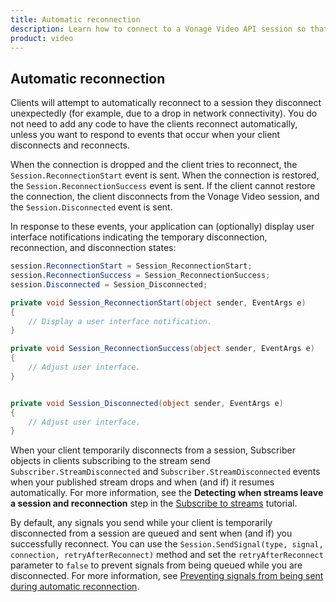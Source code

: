 ```yaml
--- 
title: Automatic reconnection 
description: Learn how to connect to a Vonage Video API session so that participants can use audio, video, and messaging functionality in your ios application.
product: video 
---
```

## Automatic reconnection

Clients will attempt to automatically reconnect to a session they disconnect unexpectedly (for example, due to a drop in network connectivity). You do not need to add any code to have the clients reconnect automatically, unless you want to respond to events that occur when your client disconnects and reconnects.

When the connection is dropped and the client tries to reconnect, the `Session.ReconnectionStart` event is sent. When the connection is restored, the `Session.ReconnectionSuccess` event is sent. If the client cannot restore the connection, the client disconnects from the Vonage Video session, and the `Session.Disconnected` event is sent.

In response to these events, your application can (optionally) display user interface notifications indicating the temporary disconnection, reconnection, and disconnection states:

```c#
session.ReconnectionStart = Session_ReconnectionStart;
session.ReconnectionSuccess = Session_ReconnectionSuccess;
session.Disconnected = Session_Disconnected;

private void Session_ReconnectionStart(object sender, EventArgs e)
{
    // Display a user interface notification.
}

private void Session_ReconnectionSuccess(object sender, EventArgs e)
{
    // Adjust user interface.
}


private void Session_Disconnected(object sender, EventArgs e)
{
    // Adjust user interface.
}
```

When your client temporarily disconnects from a session, Subscriber objects in clients subscribing to the stream send `Subscriber.StreamDisconnected` and `Subscriber.StreamDisconnected` events when your published stream drops and when (and if) it resumes automatically. For more information, see the **Detecting when streams leave a session and reconnection** step in the [Subscribe to streams](/video/tutorials/subscribe-streams/introduction/linux) tutorial.

By default, any signals you send while your client is temporarily disconnected from a session are queued and sent when (and if) you successfully reconnect. You can use the `Session.SendSignal(type, signal, connection, retryAfterReconnect)` method and set the `retryAfterReconnect` parameter to `false` to prevent signals from being queued while you are disconnected. For more information, see [Preventing signals from being sent during automatic reconnection](/video/tutorials/video-signaling/introduction).
